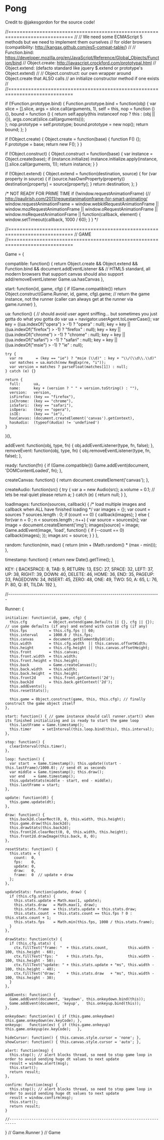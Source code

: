 # Pong
Credit to @jakesgordon for the source code!

//=============================================================================
//
// We need some ECMAScript 5 methods but we need to implement them ourselves
// for older browsers (compatibility: http://kangax.github.com/es5-compat-table/)
//
//  Function.bind:        https://developer.mozilla.org/en/JavaScript/Reference/Global_Objects/Function/bind
//  Object.create:        http://javascript.crockford.com/prototypal.html
//  Object.extend:        (defacto standard like jquery $.extend or prototype's Object.extend)
//
//  Object.construct:     our own wrapper around Object.create that ALSO calls
//                        an initialize constructor method if one exists
//
//=============================================================================

if (!Function.prototype.bind) {
  Function.prototype.bind = function(obj) {
    var slice = [].slice,
        args  = slice.call(arguments, 1),
        self  = this,
        nop   = function () {},
        bound = function () {
          return self.apply(this instanceof nop ? this : (obj || {}), args.concat(slice.call(arguments)));   
        };
    nop.prototype   = self.prototype;
    bound.prototype = new nop();
    return bound;
  };
}

if (!Object.create) {
  Object.create = function(base) {
    function F() {};
    F.prototype = base;
    return new F();
  }
}

if (!Object.construct) {
  Object.construct = function(base) {
    var instance = Object.create(base);
    if (instance.initialize)
      instance.initialize.apply(instance, [].slice.call(arguments, 1));
    return instance;
  }
}

if (!Object.extend) {
  Object.extend = function(destination, source) {
    for (var property in source) {
      if (source.hasOwnProperty(property))
        destination[property] = source[property];
    }
    return destination;
  };
}

/* NOT READY FOR PRIME TIME
if (!window.requestAnimationFrame) {// http://paulirish.com/2011/requestanimationframe-for-smart-animating/
  window.requestAnimationFrame = window.webkitRequestAnimationFrame || 
                                 window.mozRequestAnimationFrame    || 
                                 window.oRequestAnimationFrame      || 
                                 window.msRequestAnimationFrame     || 
                                 function(callback, element) {
                                   window.setTimeout(callback, 1000 / 60);
                                 }
}
*/

//=============================================================================
// GAME
//=============================================================================

Game = {

  compatible: function() {
    return Object.create &&
           Object.extend &&
           Function.bind &&
           document.addEventListener && // HTML5 standard, all modern browsers that support canvas should also support add/removeEventListener
           Game.ua.hasCanvas
  },

  start: function(id, game, cfg) {
    if (Game.compatible())
      return Object.construct(Game.Runner, id, game, cfg).game; // return the game instance, not the runner (caller can always get at the runner via game.runner)
  },

  ua: function() { // should avoid user agent sniffing... but sometimes you just gotta do what you gotta do
    var ua  = navigator.userAgent.toLowerCase();
    var key =        ((ua.indexOf("opera")   > -1) ? "opera"   : null);
        key = key || ((ua.indexOf("firefox") > -1) ? "firefox" : null);
        key = key || ((ua.indexOf("chrome")  > -1) ? "chrome"  : null);
        key = key || ((ua.indexOf("safari")  > -1) ? "safari"  : null);
        key = key || ((ua.indexOf("msie")    > -1) ? "ie"      : null);

    try {
      var re      = (key == "ie") ? "msie (\\d)" : key + "\\/(\\d\\.\\d)"
      var matches = ua.match(new RegExp(re, "i"));
      var version = matches ? parseFloat(matches[1]) : null;
    } catch (e) {}

    return {
      full:      ua, 
      name:      key + (version ? " " + version.toString() : ""),
      version:   version,
      isFirefox: (key == "firefox"),
      isChrome:  (key == "chrome"),
      isSafari:  (key == "safari"),
      isOpera:   (key == "opera"),
      isIE:      (key == "ie"),
      hasCanvas: (document.createElement('canvas').getContext),
      hasAudio:  (typeof(Audio) != 'undefined')
    }
  }(),

  addEvent:    function(obj, type, fn) { obj.addEventListener(type, fn, false);    },
  removeEvent: function(obj, type, fn) { obj.removeEventListener(type, fn, false); },

  ready: function(fn) {
    if (Game.compatible())
      Game.addEvent(document, 'DOMContentLoaded', fn);
  },

  createCanvas: function() {
    return document.createElement('canvas');
  },

  createAudio: function(src) {
    try {
      var a = new Audio(src);
      a.volume = 0.1; // lets be real quiet please
      return a;
    } catch (e) {
      return null;
    }
  },

  loadImages: function(sources, callback) { /* load multiple images and callback when ALL have finished loading */
    var images = {};
    var count = sources ? sources.length : 0;
    if (count == 0) {
      callback(images);
    }
    else {
      for(var n = 0 ; n < sources.length ; n++) {
        var source = sources[n];
        var image = document.createElement('img');
        images[source] = image;
        Game.addEvent(image, 'load', function() { if (--count == 0) callback(images); });
        image.src = source;
      }
    }
  },

  random: function(min, max) {
    return (min + (Math.random() * (max - min)));
  },

  timestamp: function() { 
    return new Date().getTime();
  },

  KEY: {
    BACKSPACE: 8,
    TAB:       9,
    RETURN:   13,
    ESC:      27,
    SPACE:    32,
    LEFT:     37,
    UP:       38,
    RIGHT:    39,
    DOWN:     40,
    DELETE:   46,
    HOME:     36,
    END:      35,
    PAGEUP:   33,
    PAGEDOWN: 34,
    INSERT:   45,
    ZERO:     48,
    ONE:      49,
    TWO:      50,
    A:        65,
    L:        76,
    P:        80,
    Q:        81,
    TILDA:    192
  },

  //-----------------------------------------------------------------------------

  Runner: {

    initialize: function(id, game, cfg) {
      this.cfg          = Object.extend(game.Defaults || {}, cfg || {}); // use game defaults (if any) and extend with custom cfg (if any)
      this.fps          = this.cfg.fps || 60;
      this.interval     = 1000.0 / this.fps;
      this.canvas       = document.getElementById(id);
      this.width        = this.cfg.width  || this.canvas.offsetWidth;
      this.height       = this.cfg.height || this.canvas.offsetHeight;
      this.front        = this.canvas;
      this.front.width  = this.width;
      this.front.height = this.height;
      this.back         = Game.createCanvas();
      this.back.width   = this.width;
      this.back.height  = this.height;
      this.front2d      = this.front.getContext('2d');
      this.back2d       = this.back.getContext('2d');
      this.addEvents();
      this.resetStats();

      this.game = Object.construct(game, this, this.cfg); // finally construct the game object itself
    },

    start: function() { // game instance should call runner.start() when its finished initializing and is ready to start the game loop
      this.lastFrame = Game.timestamp();
      this.timer     = setInterval(this.loop.bind(this), this.interval);
    },

    stop: function() {
      clearInterval(this.timer);
    },

    loop: function() {
      var start  = Game.timestamp(); this.update((start - this.lastFrame)/1000.0); // send dt as seconds
      var middle = Game.timestamp(); this.draw();
      var end    = Game.timestamp();
      this.updateStats(middle - start, end - middle);
      this.lastFrame = start;
    },

    update: function(dt) {
      this.game.update(dt);
    },

    draw: function() {
      this.back2d.clearRect(0, 0, this.width, this.height);
      this.game.draw(this.back2d);
      this.drawStats(this.back2d);
      this.front2d.clearRect(0, 0, this.width, this.height);
      this.front2d.drawImage(this.back, 0, 0);
    },

    resetStats: function() {
      this.stats = {
        count:  0,
        fps:    0,
        update: 0,
        draw:   0, 
        frame:  0  // update + draw
      };
    },

    updateStats: function(update, draw) {
      if (this.cfg.stats) {
        this.stats.update = Math.max(1, update);
        this.stats.draw   = Math.max(1, draw);
        this.stats.frame  = this.stats.update + this.stats.draw;
        this.stats.count  = this.stats.count == this.fps ? 0 : this.stats.count + 1;
        this.stats.fps    = Math.min(this.fps, 1000 / this.stats.frame);
      }
    },

    drawStats: function(ctx) {
      if (this.cfg.stats) {
        ctx.fillText("frame: "  + this.stats.count,         this.width - 100, this.height - 60);
        ctx.fillText("fps: "    + this.stats.fps,           this.width - 100, this.height - 50);
        ctx.fillText("update: " + this.stats.update + "ms", this.width - 100, this.height - 40);
        ctx.fillText("draw: "   + this.stats.draw   + "ms", this.width - 100, this.height - 30);
      }
    },

    addEvents: function() {
      Game.addEvent(document, 'keydown', this.onkeydown.bind(this));
      Game.addEvent(document, 'keyup',   this.onkeyup.bind(this));
    },

    onkeydown: function(ev) { if (this.game.onkeydown) this.game.onkeydown(ev.keyCode); },
    onkeyup:   function(ev) { if (this.game.onkeyup)   this.game.onkeyup(ev.keyCode);   },

    hideCursor: function() { this.canvas.style.cursor = 'none'; },
    showCursor: function() { this.canvas.style.cursor = 'auto'; },

    alert: function(msg) {
      this.stop(); // alert blocks thread, so need to stop game loop in order to avoid sending huge dt values to next update
      result = window.alert(msg);
      this.start();
      return result;
    },

    confirm: function(msg) {
      this.stop(); // alert blocks thread, so need to stop game loop in order to avoid sending huge dt values to next update
      result = window.confirm(msg);
      this.start();
      return result;
    }

    //-------------------------------------------------------------------------

  } // Game.Runner
} // Game
